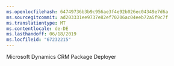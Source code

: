 ```yaml
---
ms.openlocfilehash: 64749736b3b9c956ae3f4e92b026ec04349e7d6a
ms.sourcegitcommit: ad203331ee9737e82ef70206ac04eeb72a5f9c7f
ms.translationtype: MT
ms.contentlocale: de-DE
ms.lasthandoff: 06/18/2019
ms.locfileid: "67232215"
---
```

Microsoft Dynamics CRM Package Deployer